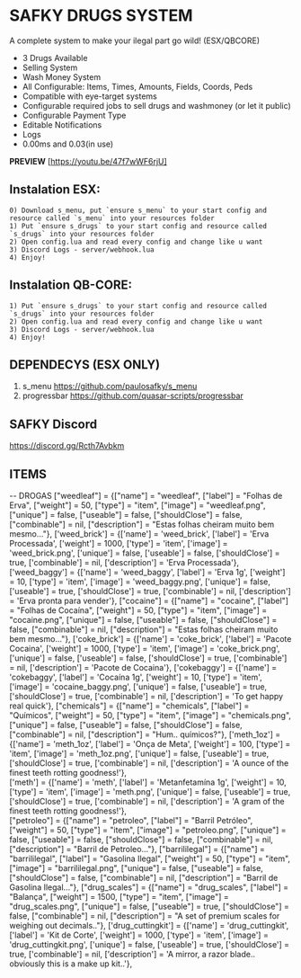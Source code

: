 # SAFKY DRUGS SYSTEM
A complete system to make your ilegal part go wild! (ESX/QBCORE)
- 3 Drugs Available
- Selling System
- Wash Money System
- All Configurable: Items, Times, Amounts, Fields, Coords, Peds
- Compatible with eye-target systems
- Configurable required jobs to sell drugs and washmoney (or let it public)
- Configurable Payment Type 
- Editable Notifications
- Logs
- 0.00ms and 0.03(in use)

__PREVIEW__
[https://youtu.be/47f7wWF6rjU]



## Instalation ESX:
```
0) Download s_menu, put `ensure s_menu` to your start config and resource called `s_menu` into your resources folder
1) Put `ensure s_drugs` to your start config and resource called `s_drugs` into your resources folder
2) Open config.lua and read every config and change like u want
3) Discord Logs - server/webhook.lua
4) Enjoy!

```

## Instalation QB-CORE:
```
1) Put `ensure s_drugs` to your start config and resource called `s_drugs` into your resources folder
2) Open config.lua and read every config and change like u want
3) Discord Logs - server/webhook.lua
4) Enjoy!

```

## DEPENDECYS (ESX ONLY)
1) s_menu https://github.com/paulosafky/s_menu
2) progressbar https://github.com/quasar-scripts/progressbar


## SAFKY Discord
https://discord.gg/Rcth7Avbkm


## ITEMS

-- DROGAS
    ["weedleaf"] 				     = {["name"] = "weedleaf", 			 			["label"] = "Folhas de Erva", 		    ["weight"] = 50, 		["type"] = "item", 		["image"] = "weedleaf.png", 			["unique"] = false, 	["useable"] = false, 	["shouldClose"] = false,   ["combinable"] = nil,   ["description"] = "Estas folhas cheiram muito bem mesmo..."},
	['weed_brick'] 		 		     = {['name'] = 'weed_brick', 				    ['label'] = 'Erva Processada', 			['weight'] = 1000, 		['type'] = 'item', 		['image'] = 'weed_brick.png', 			['unique'] = false, 	['useable'] = false, 	['shouldClose'] = true,	   ['combinable'] = nil,   ['description'] = 'Erva Processada'},
	['weed_baggy'] 					 = {['name'] = 'weed_baggy', 			  	  	['label'] = 'Erva 1g', 			        ['weight'] = 10, 		['type'] = 'item', 		['image'] = 'weed_baggy.png', 		    ['unique'] = false, 	['useable'] = true, 	['shouldClose'] = true,    ['combinable'] = nil,   ['description'] = 'Erva pronta para vender'},
    ["cocaine"] 				     = {["name"] = "cocaine", 			 			["label"] = "Folhas de Cocaína", 		["weight"] = 50, 		["type"] = "item", 		["image"] = "cocaine.png", 				["unique"] = false, 	["useable"] = false, 	["shouldClose"] = false,   ["combinable"] = nil,   ["description"] = "Estas folhas cheiram muito bem mesmo..."},
	['coke_brick'] 		 			 = {['name'] = 'coke_brick', 					['label'] = 'Pacote Cocaina', 			['weight'] = 1000, 		['type'] = 'item', 		['image'] = 'coke_brick.png', 			['unique'] = false, 	['useable'] = false, 	['shouldClose'] = true,	   ['combinable'] = nil,   ['description'] = 'Pacote de Cocaina'},
	['cokebaggy'] 					 = {['name'] = 'cokebaggy', 			  	  	['label'] = 'Cocaína 1g', 			    ['weight'] = 10, 		['type'] = 'item', 		['image'] = 'cocaine_baggy.png', 		['unique'] = false, 	['useable'] = true, 	['shouldClose'] = true,    ['combinable'] = nil,   ['description'] = 'To get happy real quick'},
    ["chemicals"] 		 			 = {["name"] = "chemicals", 				    ["label"] = "Químicos", 				["weight"] = 50, 		["type"] = "item", 		["image"] = "chemicals.png", 			["unique"] = false, 	["useable"] = false, 	["shouldClose"] = false,   ["combinable"] = nil,   ["description"] = "Hum.. químicos?"},
    ['meth_1oz'] 			 	     = {['name'] = 'meth_1oz', 					    ['label'] = 'Onça de Meta', 			['weight'] = 100, 		['type'] = 'item', 		['image'] = 'meth_1oz.png', 			['unique'] = false,    	['useable'] = true, 	['shouldClose'] = true,	   ['combinable'] = nil,   ['description'] = 'A ounce of the finest teeth rotting goodness!'},	
	['meth'] 			 	         = {['name'] = 'meth', 						    ['label'] = 'Metanfetamína 1g', 		['weight'] = 10, 		['type'] = 'item', 		['image'] = 'meth.png', 				['unique'] = false,    	['useable'] = true, 	['shouldClose'] = true,	   ['combinable'] = nil,   ['description'] = 'A gram of the finest teeth rotting goodness!'},	
    ["petroleo"] 				     = {["name"] = "petroleo", 			 			["label"] = "Barril Petróleo", 		    ["weight"] = 50, 		["type"] = "item", 		["image"] = "petroleo.png", 			["unique"] = false, 	["useable"] = false, 	["shouldClose"] = false,   ["combinable"] = nil,   ["description"] = "Barril de Petroleo..."},
    ["barrililegal"] 				 = {["name"] = "barrililegal", 			 	    ["label"] = "Gasolina Ilegal", 		    ["weight"] = 50, 		["type"] = "item", 		["image"] = "barrililegal.png", 		["unique"] = false, 	["useable"] = false, 	["shouldClose"] = false,   ["combinable"] = nil,   ["description"] = "Barril de Gasolina Ilegal..."},
    ["drug_scales"] 		 	     = {["name"] = "drug_scales", 				    ["label"] = "Balança", 					["weight"] = 1500, 	    ["type"] = "item", 		["image"] = "drug_scales.png", 		    ["unique"] = false, 	["useable"] = true, 	["shouldClose"] = false,   ["combinable"] = nil,   ["description"] = "A set of premium scales for weighing out decimals.."},
	['drug_cuttingkit'] 			 = {['name'] = 'drug_cuttingkit', 			    ['label'] = 'Kit de Corte', 			['weight'] = 1000, 		['type'] = 'item', 		['image'] = 'drug_cuttingkit.png', 	    ['unique'] = false, 	['useable'] = true, 	['shouldClose'] = true,	   ['combinable'] = nil,   ['description'] = 'A mirror, a razor blade.. obviously this is a make up kit..'},
    
